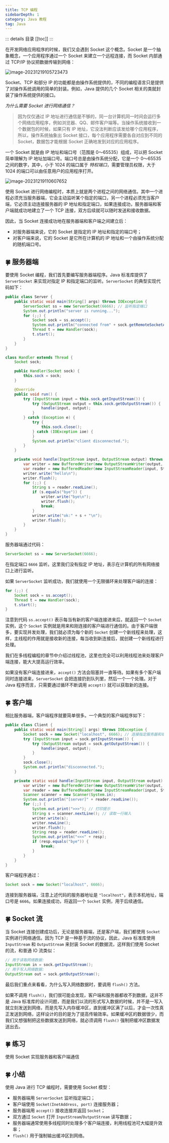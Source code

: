 ```yaml
---
title: TCP 编程
sidebarDepth: 1
category: Java 教程
tag: Java
---
```


::: details 目录
[[toc]]
:::


在开发网络应用程序的时候，我们又会遇到 Socket 这个概念。Socket 是一个抽象概念，一个应用程序通过一个 Socket 来建立一个远程连接，而 Socket 内部通过 TCP/IP 协议把数据传输到网络：

![image-20231219105723473](./assets/image-20231219105723473.png)

Socket、TCP 和部分 IP 的功能都是由操作系统提供的，不同的编程语言只是提供了对操作系统调用的简单的封装。例如，Java 提供的几个 Socket 相关的类就封装了操作系统提供的接口。

*为什么需要 Socket 进行网络通信？* 

> 因为仅仅通过 IP 地址进行通信是不够的，同一台计算机同一时间会运行多个网络应用程序，例如浏览器、QQ、邮件客户端等。当操作系统接收到一个数据包的时候，如果只有 IP 地址，它没法判断应该发给哪个应用程序，所以，操作系统抽象出 Socket 接口，每个应用程序需要各自对应到不同的 Socket，数据包才能根据 Socket 正确地发到对应的应用程序。

一个 Socket 就是由 IP 地址和端口号（范围是 0～65535）组成，可以把 Socket 简单理解为 IP 地址加端口号。端口号总是由操作系统分配，它是一个 0～65535 之间的数字，其中，小于 1024 的端口属于 *特权端口*，需要管理员权限，大于 1024 的端口可以由任意用户的应用程序打开。

![image-20231219110607652](./assets/image-20231219110607652.png)

使用 Socket 进行网络编程时，本质上就是两个进程之间的网络通信。其中一个进程必须充当服务器端，它会主动监听某个指定的端口，另一个进程必须充当客户端，它必须主动连接服务器的 IP 地址和指定端口，如果连接成功，服务器端和客户端就成功地建立了一个 TCP 连接，双方后续就可以随时发送和接收数据。

因此，当 Socket 连接成功地在服务器端和客户端之间建立后：

- 对服务器端来说，它的 Socket 是指定的 IP 地址和指定的端口号；
- 对客户端来说，它的 Socket 是它所在计算机的 IP 地址和一个由操作系统分配的随机端口号。

## 🍀 服务器端

要使用 Socket 编程，我们首先要编写服务器端程序。Java 标准库提供了 `ServerSocket` 来实现对指定 IP 和指定端口的监听。`ServerSocket` 的典型实现代码如下：

```java
public class Server {
    public static void main(String[] args) throws IOException {
        ServerSocket ss = new ServerSocket(6666); // 监听指定端口
        System.out.println("server is running...");
        for (;;) {
            Socket sock = ss.accept();
            System.out.println("connected from" + sock.getRemoteSocketAddress());
            Thread t = new Handler(sock);
            t.start();
        }
    }
}

class Handler extends Thread {
    Socket sock;

    public Handler(Socket sock) {
        this.sock = sock;
    }

    @Override
    public void run() {
        try (InputStream input = this.sock.getInputStream()) {
            try (OutputStream output = this.sock.getOutputStream()) {
                handle(input, output);
            }
        } catch (Exception e) {
            try {
                this.sock.close();
            } catch (IOException ioe) {
            }
            System.out.println("client disconnected.");
        }
    }

    private void handle(InputStream input, OutputStream output) throws IOException {
        var writer = new BufferedWriter(new OutputStreamWriter(output, StandardCharsets.UTF_8));
        var reader = new BufferedReader(new InputStreamReader(input, StandardCharsets.UTF_8));
        writer.write("hello\n");
        writer.flush();
        for (;;) {
            String s = reader.readLine();
            if (s.equals("bye")) {
                writer.write("bye\n");
                writer.flush();
                break;
            }
            writer.write("ok:" + s + "\n");
            writer.flush();
        }
    }
}
```

服务器端通过代码：

```java
ServerSocket ss = new ServerSocket(6666);
```

在指定端口 `6666` 监听。这里我们没有指定 IP 地址，表示在计算机的所有网络接口上进行监听。

如果 `ServerSocket` 监听成功，我们就使用一个无限循环来处理客户端的连接：

```java
for (;;) {
    Socket sock = ss.accept();
    Thread t = new Handler(sock);
    t.start();
}
```

注意到代码 `ss.accept()` 表示每当有新的客户端连接进来后，就返回一个 `Socket` 实例，这个 `Socket` 实例就是用来和刚连接的客户端进行通信的。由于客户端很多，要实现并发处理，我们就必须为每个新的 `Socket` 创建一个新线程来处理，这样，主线程的作用就是接收新的连接，每当收到新连接后，就创建一个新线程进行处理。

我们在多线程编程的章节中介绍过线程池，这里也完全可以利用线程池来处理客户端连接，能大大提高运行效率。

如果没有客户端连接进来，`accept()` 方法会阻塞并一直等待。如果有多个客户端同时连接进来，`ServerSocket` 会把连接扔到队列里，然后一个一个处理。对于 Java 程序而言，只需要通过循环不断调用 `accept()` 就可以获取新的连接。

## 🍀 客户端

相比服务器端，客户端程序就要简单很多。一个典型的客户端程序如下：

```java
public class Client {
    public static void main(String[] args) throws IOException {
        Socket sock = new Socket("localhost", 6666); // 连接指定服务器和端口
        try (InputStream input = sock.getInputStream()) {
            try (OutputStream output = sock.getOutputStream()) {
                handle(input, output);
            }
        }
        sock.close();
        System.out.println("disconnected.");
    }

    private static void handle(InputStream input, OutputStream output) throws IOException {
        var writer = new BufferedWriter(new OutputStreamWriter(output, StandardCharsets.UTF_8));
        var reader = new BufferedReader(new InputStreamReader(input, StandardCharsets.UTF_8));
        Scanner scanner = new Scanner(System.in);
        System.out.println("[server]" + reader.readLine());
        for (;;) {
            System.out.print(">>>"); // 打印提示
            String s = scanner.nextLine(); // 读取一行输入
            writer.write(s);
            writer.newLine();
            writer.flush();
            String resp = reader.readLine();
            System.out.println("<<<" + resp);
            if (resp.equals("bye")) {
                break;
            }
        }
    }
}
```

客户端程序通过：

```java
Socket sock = new Socket("localhost", 6666);
```

连接到服务器端，注意上述代码的服务器地址是 `"localhost"`，表示本机地址，端口号是 `6666`。如果连接成功，将返回一个 `Socket` 实例，用于后续通信。

## 🍀 Socket 流

当 Socket 连接创建成功后，无论是服务器端，还是客户端，我们都使用 `Socket` 实例进行网络通信。因为 TCP 是一种基于流的协议，因此，Java 标准库使用 `InputStream` 和 `OutputStream` 来封装 Socket 的数据流，这样我们使用 Socket 的流，和普通 IO 流类似：

```java
// 用于读取网络数据:
InputStream in = sock.getInputStream();
// 用于写入网络数据:
OutputStream out = sock.getOutputStream();
```

最后我们重点来看看，为什么写入网络数据时，要调用 `flush()` 方法。

如果不调用 `flush()`，我们很可能会发现，客户端和服务器都收不到数据，这并不是 Java 标准库的设计问题，而是我们以流的形式写入数据的时候，并不是一写入就立刻发送到网络，而是先写入内存缓冲区，直到缓冲区满了以后，才会一次性真正发送到网络，这样设计的目的是为了提高传输效率。如果缓冲区的数据很少，而我们又想强制把这些数据发送到网络，就必须调用 `flush()` 强制把缓冲区数据发送出去。

## 🍀 练习

使用 Socket 实现服务器和客户端通信

## 🍀 小结

使用 Java 进行 TCP 编程时，需要使用 Socket 模型：

- 服务器端用 `ServerSocket` 监听指定端口；
- 客户端使用 `Socket(InetAddress, port)` 连接服务器；
- 服务器端用 `accept()` 接收连接并返回 `Socket`；
- 双方通过 `Socket` 打开 `InputStream`/`OutputStream` 读写数据；
- 服务器端通常使用多线程同时处理多个客户端连接，利用线程池可大幅提升效率；
- `flush()` 用于强制输出缓冲区到网络。


